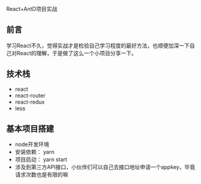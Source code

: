 ﻿ React+AntD项目实战

## 前言

学习React不久，觉得实战才是检验自己学习程度的最好方法，也顺便加深一下自己对React的理解，于是做了这么一个小项目分享一下。


## 技术栈

- react
- react-router
- react-redux
- less


## 基本项目搭建

- node开发环境
- 安装依赖： yarn
- 项目启动： yarn start
- 涉及到第三方API接口，小伙伴们可以自己去接口地址申请一个appkey，毕竟请求次数也是有限的嘛

